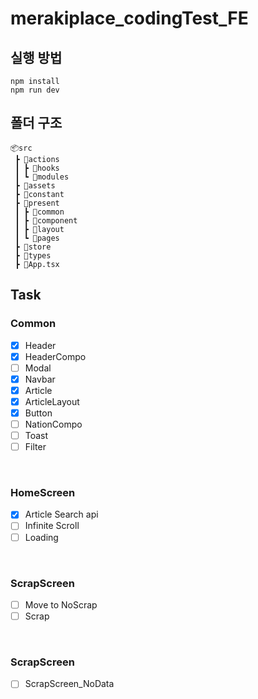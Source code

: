 # merakiplace_codingTest_FE
## 실행 방법
```
npm install
npm run dev
```

## 폴더 구조
```
📦src
 ┣ 📂actions
 ┃ ┣ 📂hooks
 ┃ ┗ 📂modules
 ┣ 📂assets
 ┣ 📂constant
 ┣ 📂present
 ┃ ┣ 📂common
 ┃ ┣ 📂component
 ┃ ┣ 📂layout
 ┃ ┗ 📂pages
 ┣ 📂store
 ┣ 📂types
 ┣ 📜App.tsx
```

## Task
### Common
- [X] Header
- [X] HeaderCompo
- [ ] Modal
- [X] Navbar
- [X] Article
- [X] ArticleLayout
- [X] Button
- [ ] NationCompo
- [ ] Toast
- [ ] Filter

<br />

### HomeScreen
- [X] Article Search api
- [ ] Infinite Scroll
- [ ] Loading

<br />

### ScrapScreen
- [ ] Move to NoScrap
- [ ] Scrap

<br />

### ScrapScreen
- [ ] ScrapScreen_NoData
